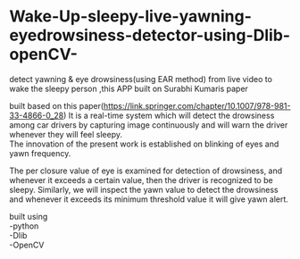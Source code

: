 # Wake-Up-sleepy-live-yawning-eyedrowsiness-detector-using-Dlib-openCV-
detect yawning &amp; eye drowsiness(using EAR method) from live video to wake the sleepy person ,this APP built on Surabhi Kumaris paper 
<br/>

built based on this paper(https://link.springer.com/chapter/10.1007/978-981-33-4866-0_28) It is a real-time system which will detect the drowsiness among car drivers by capturing image continuously and will warn the driver whenever they will feel sleepy.
<br/>
The innovation of the present work is established on blinking of eyes and yawn frequency.

The per closure value of eye is examined for detection of drowsiness, and whenever it exceeds a certain value, then the driver is recognized to be sleepy. Similarly, we will inspect the yawn value to detect the drowsiness and whenever it exceeds its minimum threshold value it will give yawn alert.

built using <br/>
-python <br/>
-Dlib <br/>
-OpenCV <br/>

